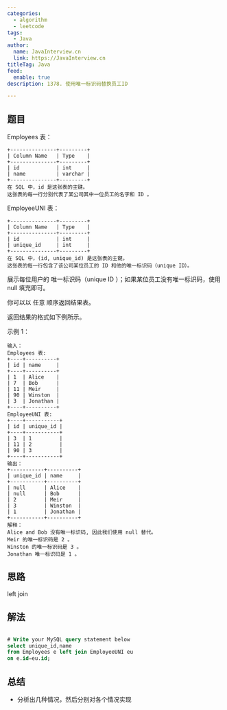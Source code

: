 ```yaml
---
categories:
  - algorithm
  - leetcode
tags:
  - Java
author: 
  name: JavaInterview.cn
  link: https://JavaInterview.cn
titleTag: Java
feed:
  enable: true
description: 1378. 使用唯一标识码替换员工ID

---
```


## 题目

Employees 表：

    +---------------+---------+
    | Column Name   | Type    |
    +---------------+---------+
    | id            | int     |
    | name          | varchar |
    +---------------+---------+
    在 SQL 中，id 是这张表的主键。
    这张表的每一行分别代表了某公司其中一位员工的名字和 ID 。


EmployeeUNI 表：

    +---------------+---------+
    | Column Name   | Type    |
    +---------------+---------+
    | id            | int     |
    | unique_id     | int     |
    +---------------+---------+
    在 SQL 中，(id, unique_id) 是这张表的主键。
    这张表的每一行包含了该公司某位员工的 ID 和他的唯一标识码（unique ID）。


展示每位用户的 唯一标识码（unique ID ）；如果某位员工没有唯一标识码，使用 null 填充即可。

你可以以 任意 顺序返回结果表。

返回结果的格式如下例所示。



示例 1：

    输入：
    Employees 表:
    +----+----------+
    | id | name     |
    +----+----------+
    | 1  | Alice    |
    | 7  | Bob      |
    | 11 | Meir     |
    | 90 | Winston  |
    | 3  | Jonathan |
    +----+----------+
    EmployeeUNI 表:
    +----+-----------+
    | id | unique_id |
    +----+-----------+
    | 3  | 1         |
    | 11 | 2         |
    | 90 | 3         |
    +----+-----------+
    输出：
    +-----------+----------+
    | unique_id | name     |
    +-----------+----------+
    | null      | Alice    |
    | null      | Bob      |
    | 2         | Meir     |
    | 3         | Winston  |
    | 1         | Jonathan |
    +-----------+----------+
    解释：
    Alice and Bob 没有唯一标识码, 因此我们使用 null 替代。
    Meir 的唯一标识码是 2 。
    Winston 的唯一标识码是 3 。
    Jonathan 唯一标识码是 1 。

## 思路

left join

## 解法
```sql

# Write your MySQL query statement below
select unique_id,name
from Employees e left join EmployeeUNI eu
on e.id=eu.id;
```

## 总结

- 分析出几种情况，然后分别对各个情况实现 
